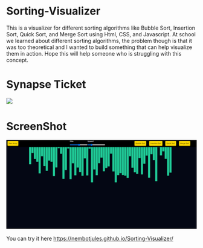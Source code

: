 # Sorting-Visualizer
This is a visualizer for different sorting algorithms like Bubble Sort, Insertion Sort, Quick Sort, and Merge Sort using Html, CSS, and Javascript.
At school we learned about different sorting algorithms, the problem though is that it was too theoretical and I wanted to build something that can help 
visualize them in action. Hope this will help someone who is struggling with this concept.

# Synapse Ticket 
<img src="https://github.com/NembotJules/WEB-PROJECT/blob/main/DijkstraVisualizer/212491770-40a6ceb2-ba52-4b7a-9b1d-3a35d3ceb162.png">

# ScreenShot 
![My Image](https://github.com/NembotJules/Sorting-Visualizer/blob/main/Capture%20d%E2%80%99%C3%A9cran%202022-12-21%20215108.png)


You can try it here https://nembotjules.github.io/Sorting-Visualizer/
